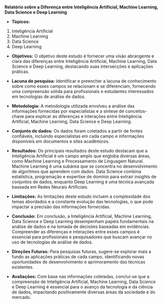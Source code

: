 **Relatório sobre a Diferença entre Inteligência Artificial, Machine Learning, Data Science e Deep Learning**

- **Tópicos:**
1. Inteligência Artificial
2. Machine Learning
3. Data Science
4. Deep Learning

- **Objetivos:** 
O objetivo deste estudo é fornecer uma visão abrangente e clara das diferenças entre Inteligência Artificial, Machine Learning, Data Science e Deep Learning, destacando suas intersecções e aplicações práticas.

- **Lacuna de pesquisa:** 
Identificar e preencher a lacuna de conhecimento sobre como esses campos se relacionam e se diferenciam, fornecendo uma compreensão sólida para profissionais e estudantes interessados em tecnologias de análise de dados.

- **Metodologia:** 
A metodologia utilizada envolveu a análise das informações fornecidas por especialistas e a síntese de conceitos-chave para explicar as diferenças e interações entre Inteligência Artificial, Machine Learning, Data Science e Deep Learning.

- **Conjunto de dados:** 
Os dados foram coletados a partir de fontes confiáveis, incluindo especialistas em cada campo e informações disponíveis em documentos e sites acadêmicos.

- **Resultados:** 
Os principais resultados deste estudo destacam que a Inteligência Artificial é um campo amplo que engloba diversas áreas, como Machine Learning e Processamento de Linguagem Natural. Machine Learning é uma subárea que se concentra no desenvolvimento de algoritmos que aprendem com dados. Data Science combina estatística, programação e expertise de domínio para extrair insights de conjuntos de dados, enquanto Deep Learning é uma técnica avançada baseada em Redes Neurais Artificiais.

- **Limitações:** 
As limitações deste estudo incluem a complexidade dos temas abordados e a constante evolução das tecnologias, o que pode impactar a precisão das informações fornecidas.

- **Conclusão:** 
Em conclusão, a Inteligência Artificial, Machine Learning, Data Science e Deep Learning desempenham papéis fundamentais na análise de dados e na tomada de decisões baseadas em evidências. Compreender as diferenças e interações entre esses campos é essencial para profissionais e pesquisadores que buscam avançar no uso de tecnologias de análise de dados.

- **Direções Futuras:** 
Para pesquisas futuras, sugere-se explorar mais a fundo as aplicações práticas de cada campo, identificando novas oportunidades de desenvolvimento e aprimoramento das técnicas existentes.

- **Avaliações:** 
Com base nas informações coletadas, conclui-se que a compreensão de Inteligência Artificial, Machine Learning, Data Science e Deep Learning é essencial para o avanço da tecnologia e da ciência de dados, impactando positivamente diversas áreas da sociedade e do mercado.